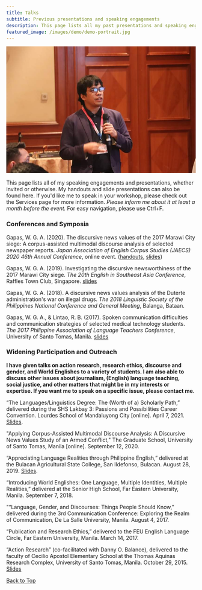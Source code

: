 ```yaml
---
title: Talks
subtitle: Previous presentations and speaking engagements
description: This page lists all my past presentations and speaking engagements.
featured_image: /images/demo/demo-portrait.jpg
---
```


![](/images/me/2019esea.jpg)

This page lists all of my speaking engagements and presentations, whether invited or otherwise. My handouts and slide presentations can also be found here. If you'd like me to speak in your workshop, please check out the Services page for more information. *Please inform me about it at least a month before the event.* For easy navigation, please use Ctrl+F.

### Conferences and Symposia

Gapas, W. G. A. (2020). The discursive news values of the 2017 Marawi City siege: A corpus-assisted multimodal discourse analysis of selected newspaper reports. *Japan Association of English Corpus Studies (JAECS) 2020 46th Annual Conference*, online event. ([handouts](https://senseigab.github.io/files/presentations/03_JAECS2020/JAECSRef.pdf), [slides](https://senseigab.github.io/files/presentations/03_JAECS2020/Gapas_JAECS2020.pdf))

Gapas, W. G. A. (2019). Investigating the discursive newsworthiness of the 2017 Marawi City siege. *The 20th English in Southeast Asia Conference*, Raffles Town Club, Singapore. [slides](https://senseigab.github.io/files/presentations/02_ESEA2019/Gapas_ESEA2019.pdf)

Gapas, W. G. A. (2018). A discursive news values analysis of the Duterte administration's war on illegal drugs. *The 2018 Linguistic Society of the Philippines National Conference and General Meeting*, Balanga, Bataan.

Gapas, W. G. A., & Lintao, R. B. (2017). Spoken communication difficulties and communication strategies of selected medical technology students. *The 2017 Philippine Association of Language Teachers Conference*, University of Santo Tomas, Manila. [slides](https://senseigab.github.io/files/presentations/01_PALT2017/Gapas_PALT2017.pdf)

### Widening Participation and Outreach
**I have given talks on action research, research ethics, discourse and gender, and World Englishes to a variety of students. I am also able to discuss other issues about journalism, (English) language teaching, social justice, and other matters that might be in my interests or expertise. If you want me to speak on a specific issue, please contact me.**

“The Languages/Linguistics Degree: The (Worth of a) Scholarly Path,” delivered during the SHS Lakbay 3: Passions and Possibilities Career Convention. Lourdes School of Mandaluyong City [online]. April 7, 2021. [Slides](https://senseigab.github.io/files/presentations/00_talks/2021_LSMC_Gapas.pdf). 

"Applying Corpus-Assisted Multimodal Discourse Analysis: A Discursive News Values Study of an Armed Conflict," The Graduate School, University of Santo Tomas, Manila [online]. September 12, 2020.

“Appreciating Language Realities through Philippine English,” delivered at the Bulacan Agricultural State College, San Ildefonso, Bulacan. August 28, 2019. [Slides](https://senseigab.github.io/files/presentations/00_talks/2019_BASC_Gapas.pdf).

“Introducing World Englishes: One Language, Multiple Identities, Multiple Realities,” delivered at the Senior High School, Far Eastern University, Manila. September 7, 2018.

"“Language, Gender, and Discourses: Things People Should Know,” delivered during the 3rd Communication Conference: Exploring the Realm of Communication, De La Salle University, Manila. August 4, 2017.

“Publication and Research Ethics,” delivered to the FEU English Language Circle, Far Eastern University, Manila. March 14, 2017.

“Action Research” (co-facilitated with Danny O. Balance), delivered to the faculty of Cecilio Apostol Elementary School at the Thomas Aquinas Research Complex, University of Santo Tomas, Manila. October 29, 2015. [Slides](https://senseigab.github.io/files/presentations/00_talks/2016_UST_Gapas.pdf)

<a href="#">Back to Top</a>